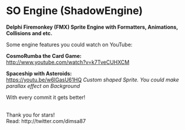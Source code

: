 # SO Engine (ShadowEngine)
<b>Delphi Firemonkey (FMX) Sprite Engine with Formatters, Animations, Collisions and etc.</b>

Some engine features you could watch on YouTube:

<b>CosmoRumba the Card Game:</b><br />
http://www.youtube.com/watch?v=k7TveCUHXCM <br />

<b>Spaceship with Asteroids:</b><br /> 
https://youtu.be/w6lGasU61HQ <i> Custom shaped Sprite. You could make parallax effect on Background</i>

With every commit it gets better!<br />

<br />
Thank you for stars! <br />
Read: http://twitter.com/dimsa87
